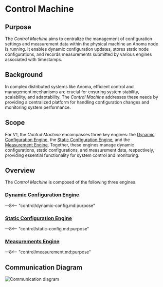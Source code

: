 # Control Machine


## Purpose

The *Control Machine* aims to centralize the management of configuration settings and measurement data within the
physical machine an Anoma node is running.
It enables dynamic configuration updates,
stores static node configurations,
and records measurements submitted by various engines associated with timestamps.

## Background

In complex distributed systems like Anoma, efficient control and management mechanisms are crucial for ensuring
system stability, scalability, and adaptability.
The *Control Machine* addresses these needs by providing a centralized platform for handling configuration changes and monitoring system performance.

## Scope

For V1, the *Control Machine* encompasses three key engines:
the [Dynamic Configuration Engine](control/dynamic-config.md), the [Static Configuration Engine](control/static-config.md), and the [Measurement Engine](control/measurement.md).
Together, these engines manage dynamic configurations, static configurations, and measurement data, respectively,
providing essential functionality for system control and monitoring.


## Overview

The *Control Machine* is composed of the following three engines.

### [Dynamic Configuration Engine](control/dynamic-config.md#purpose)


--8<-- "control/dynamic-config.md:purpose"

### [Static Configuration Engine](control/static-config.md#purpose)


--8<-- "control/static-config.md:purpose"

### [Measurements Engine](control/measurement.md#purpose)


--8<-- "control/measurement.md:purpose"


## Communication Diagram


![Communication diagram](communication-diagram-control-machine.svg)

